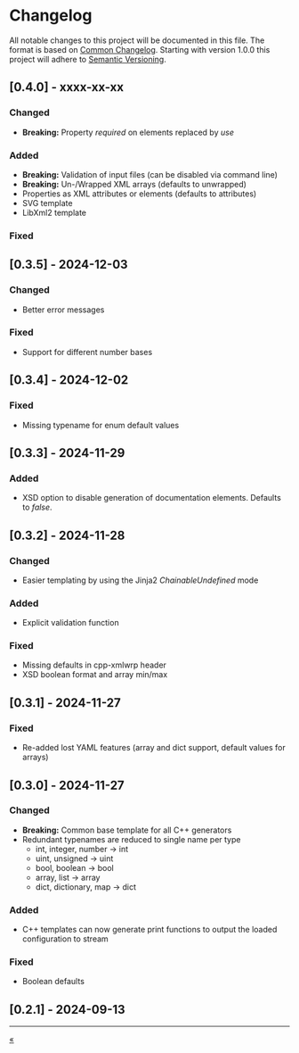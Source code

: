 # Changelog

All notable changes to this project will be documented in this file.
The format is based on [Common Changelog](https://common-changelog.org/).
Starting with version 1.0.0 this project will adhere to
[Semantic Versioning](https://semver.org/spec/v2.0.0.html).

## [0.4.0] - xxxx-xx-xx

### Changed

- **Breaking:** Property _required_ on elements replaced by _use_

### Added

- **Breaking:** Validation of input files (can be disabled via command line)
- **Breaking:** Un-/Wrapped XML arrays (defaults to unwrapped)
- Properties as XML attributes or elements (defaults to attributes)
- SVG template
- LibXml2 template

### Fixed

## [0.3.5] - 2024-12-03

### Changed

- Better error messages

### Fixed

- Support for different number bases

## [0.3.4] - 2024-12-02

### Fixed

- Missing typename for enum default values

## [0.3.3] - 2024-11-29

### Added

- XSD option to disable generation of documentation elements.
  Defaults to _false_.

## [0.3.2] - 2024-11-28

### Changed

- Easier templating by using the Jinja2 _ChainableUndefined_ mode

### Added

- Explicit validation function

### Fixed

- Missing defaults in cpp-xmlwrp header
- XSD boolean format and array min/max

## [0.3.1] - 2024-11-27

### Fixed

- Re-added lost YAML features (array and dict support, default values for arrays)

## [0.3.0] - 2024-11-27

### Changed

- **Breaking:** Common base template for all C++ generators
- Redundant typenames are reduced to single name per type
  - int, integer, number -> int
  - uint, unsigned -> uint
  - bool, boolean -> bool
  - array, list -> array
  - dict, dictionary, map -> dict

### Added

- C++ templates can now generate print functions to output the
  loaded configuration to stream

### Fixed

- Boolean defaults

## [0.2.1] - 2024-09-13


---
[«](README.md)

